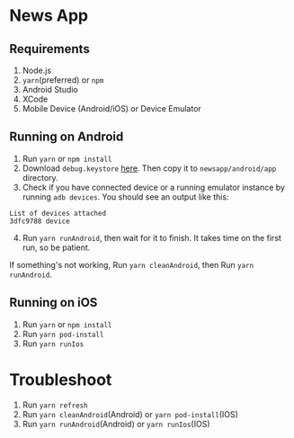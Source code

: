 # News App

## Requirements

1. Node.js
1. `yarn`(preferred) or `npm`
1. Android Studio
1. XCode
1. Mobile Device (Android/iOS) or Device Emulator

## Running on Android

1. Run `yarn` or `npm install`
1. Download `debug.keystore` [here](https://raw.githubusercontent.com/facebook/react-native/master/template/android/app/debug.keystore). Then copy it to `newsapp/android/app` directory.
1. Check if you have connected device or a running emulator instance by running `adb devices`.
   You should see an output like this:

```terminal
List of devices attached
3dfc9788 device
```

4. Run `yarn runAndroid`, then wait for it to finish. It takes time on the first run, so be patient.

If something's not working, Run `yarn cleanAndroid`, then Run `yarn runAndroid`.

## Running on iOS

1. Run `yarn` or `npm install`
1. Run `yarn pod-install`
1. Run `yarn runIos`

# Troubleshoot

1. Run `yarn refresh`
1. Run `yarn cleanAndroid`(Android) or `yarn pod-install`(IOS)
1. Run `yarn runAndroid`(Android) or `yarn runIos`(IOS)
